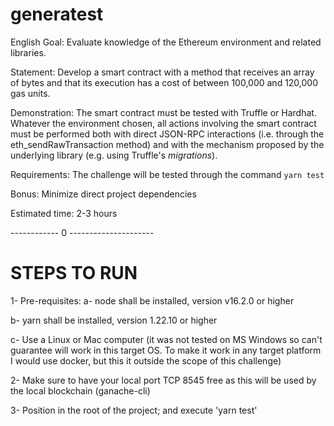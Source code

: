 # generatest

English
Goal: Evaluate knowledge of the Ethereum environment and related libraries.

Statement: Develop a smart contract with a method that receives an array of bytes and that its execution has a cost of between 100,000 and 120,000 gas units.

Demonstration: The smart contract must be tested with Truffle or Hardhat. Whatever the environment chosen, all actions involving the smart contract must be performed both with direct JSON-RPC interactions (i.e. through the eth_sendRawTransaction method) and with the mechanism proposed by the underlying library (e.g. using Truffle's _migrations_).

Requirements: The challenge will be tested through the command `yarn test`

Bonus: Minimize direct project dependencies

Estimated time: 2-3 hours

------------ 0 ---------------------
# STEPS TO RUN

1- Pre-requisites: 
   a- node shall be installed, version v16.2.0 or higher
   
   b- yarn shall be installed, version 1.22.10 or higher
   
   c- Use a Linux or Mac computer (it was not tested on MS Windows so can't guarantee will work in this target OS. To make it work in 
      any target platform I would use docker, but this it outside the scope of this challenge)
   

2- Make sure to have your local port TCP 8545 free as this will be used by the local blockchain (ganache-cli)

3- Position in the root of the project; and execute 'yarn test'


